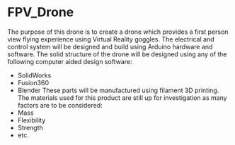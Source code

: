 # FPV_Drone

The purpose of this drone is to create a drone which provides a first person view flying experience using Virtual Reality goggles.
The electrical and control system will be designed and build using Arduino hardware and software.
The solid structure of the drone will be designed using any of the following computer aided design software:
  - SolidWorks
  - Fusion360
  - Blender
These parts will be manufactured using filament 3D printing. 
The materials used for this product are still up for investigation as many factors are to be considered:
  - Mass
  - Flexibility
  - Strength
  - etc.
